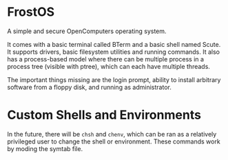 # FrostOS
A simple and secure OpenComputers operating system.

It comes with a basic terminal called BTerm and a basic shell named Scute.
It supports drivers, basic filesystem utilities and running commands.
It also has a process-based model where there can be multiple process in a process tree (visible with ptree), which can each have multiple threads.

The important things missing are the login prompt, ability to install arbitrary software from a floppy disk, and running as administrator.

# Custom Shells and Environments

In the future, there will be `chsh` and `chenv`, which can be ran as a relatively privileged user to change the shell or environment.
These commands work by moding the symtab file.
